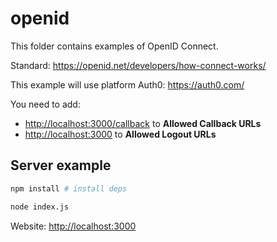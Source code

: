 # openid

This folder contains examples of OpenID Connect.

Standard: <https://openid.net/developers/how-connect-works/>

This example will use platform Auth0: <https://auth0.com/>

You need to add:

- <http://localhost:3000/callback> to **Allowed Callback URLs**
- <http://localhost:3000> to **Allowed Logout URLs**

## Server example

```bash
npm install # install deps

node index.js
```

Website: <http://localhost:3000>
